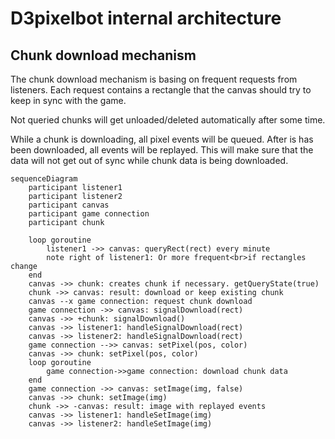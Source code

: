 # D3pixelbot internal architecture

## Chunk download mechanism

The chunk download mechanism is basing on frequent requests from listeners.
Each request contains a rectangle that the canvas should try to keep in sync with the game.

Not queried chunks will get unloaded/deleted automatically after some time.

While a chunk is downloading, all pixel events will be queued.
After is has been downloaded, all events will be replayed.
This will make sure that the data will not get out of sync while chunk data is being downloaded.

```mermaid
sequenceDiagram
    participant listener1
    participant listener2
    participant canvas
    participant game connection
    participant chunk

    loop goroutine
        listener1 ->> canvas: queryRect(rect) every minute
        note right of listener1: Or more frequent<br>if rectangles change
    end
    canvas ->> chunk: creates chunk if necessary. getQueryState(true)
    chunk ->> canvas: result: download or keep existing chunk
    canvas --x game connection: request chunk download
    game connection ->> canvas: signalDownload(rect)
    canvas ->> +chunk: signalDownload()
    canvas ->> listener1: handleSignalDownload(rect)
    canvas ->> listener2: handleSignalDownload(rect)
    game connection -->> canvas: setPixel(pos, color)
    canvas ->> chunk: setPixel(pos, color)
    loop goroutine
        game connection->>game connection: download chunk data
    end
    game connection ->> canvas: setImage(img, false)
    canvas ->> chunk: setImage(img)
    chunk ->> -canvas: result: image with replayed events
    canvas ->> listener1: handleSetImage(img)
    canvas ->> listener2: handleSetImage(img)
```
